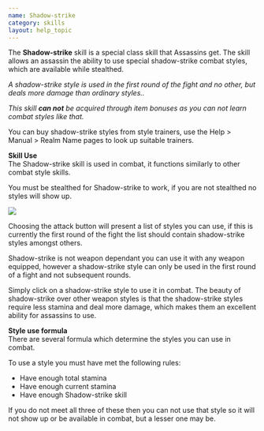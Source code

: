 ```yaml
---
name: Shadow-strike
category: skills
layout: help_topic
---
```

The **Shadow-strike** skill is a special class skill that Assassins get. The skill allows an assassin the ability to use special shadow-strike combat styles, which are available while stealthed.

_A shadow-strike style is used in the first round of the fight and no other, but deals more damage than ordinary styles.._

_This skill **can not** be acquired through item bonuses as you can not learn combat styles like that._

You can buy shadow-strike styles from style trainers, use the Help > Manual > Realm Name pages to look up suitable trainers.

**Skill Use**  
The Shadow-strike skill is used in combat, it functions similarly to other combat style skills.

You must be stealthed for Shadow-strike to work, if you are not stealthed no styles will show up.

[![](https://lohcdn.com/images/t_shadowstrike.jpg)](https://lohcdn.com/images/shadowstrike.jpg)

Choosing the attack button will present a list of styles you can use, if this is currently the first round of the fight the list should contain shadow-strike styles amongst others.

Shadow-strike is not weapon dependant you can use it with any weapon equipped, however a shadow-strike style can only be used in the first round of a fight and not subsequent rounds.

Simply click on a shadow-strike style to use it in combat. The beauty of shadow-strike over other weapon styles is that the shadow-strike styles require less stamina and deal more damage, which makes them an excellent ability for assassins to use.

**Style use formula**  
There are several formula which determine the styles you can use in combat.

To use a style you must have met the following rules:

*   Have enough total stamina
*   Have enough current stamina
*   Have enough Shadow-strike skill

If you do not meet all three of these then you can not use that style so it will not show up or be available in combat, but a lesser one may be.